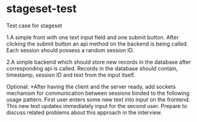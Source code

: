 # stageset-test
Test case for stageset

1.A simple front with one text input field and one submit button. After clicking the submit button an api method on the backend is being called. Each session should possess a random session ID.

2.A simple backend which should store new records in the database after corresponding api is called. Records in the database should contain, timestamp, session ID and text from the input itself.

Optional: *After having the client and the server ready, add sockets mechanism for communication between sessions binded to the following usage pattern. First user enters some new text into input on the frontend. This new text updates immediately input for the second user. Prepare to discuss related problems about this approach in the interview.

